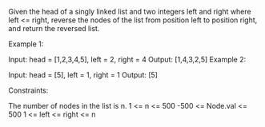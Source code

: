 ​Given the head of a singly linked list and two integers left and right where left <= right, reverse the nodes of the list from position left to position right, and return the reversed list.

 

Example 1:


Input: head = [1,2,3,4,5], left = 2, right = 4
Output: [1,4,3,2,5]
Example 2:

Input: head = [5], left = 1, right = 1
Output: [5]
 

Constraints:

The number of nodes in the list is n.
1 <= n <= 500
-500 <= Node.val <= 500
1 <= left <= right <= n
 
